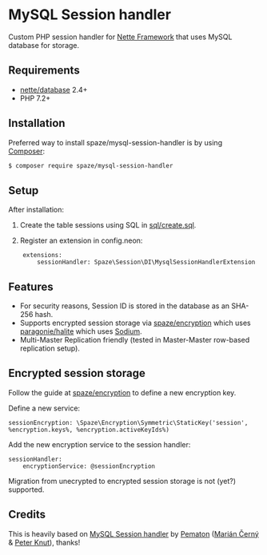 # MySQL Session handler

Custom PHP session handler for [Nette Framework](http://nette.org/) that uses MySQL database for storage.

## Requirements

- [nette/database](https://github.com/nette/database) 2.4+
- PHP 7.2+

## Installation

Preferred way to install spaze/mysql-session-handler is by using [Composer](http://getcomposer.org/):

```sh
$ composer require spaze/mysql-session-handler
```

## Setup

After installation:

1) Create the table sessions using SQL in [sql/create.sql](sql/create.sql).

2) Register an extension in config.neon:

```neon
	extensions:
		sessionHandler: Spaze\Session\DI\MysqlSessionHandlerExtension
```

## Features

- For security reasons, Session ID is stored in the database as an SHA-256 hash.
- Supports encrypted session storage via [spaze/encryption](https://github.com/spaze/encryption) which uses [paragonie/halite](https://github.com/paragonie/halite) which uses [Sodium](https://php.net/sodium).
- Multi-Master Replication friendly (tested in Master-Master row-based replication setup).

## Encrypted session storage

Follow the guide at [spaze/encryption](https://github.com/spaze/encryption#usage-in-nette-framework) to define a new encryption key.

Define a new service:
```
sessionEncryption: \Spaze\Encryption\Symmetric\StaticKey('session', %encryption.keys%, %encryption.activeKeyIds%)
```

Add the new encryption service to the session handler:
```
sessionHandler:
    encryptionService: @sessionEncryption
```

Migration from unecrypted to encrypted session storage is not (yet?) supported.

## Credits

This is heavily based on [MySQL Session handler](https://github.com/pematon/mysql-session-handler) by [Pematon](https://github.com/orgs/pematon/people) ([Marián Černý](https://github.com/mariancerny) & [Peter Knut](https://github.com/peterpp)), thanks!
